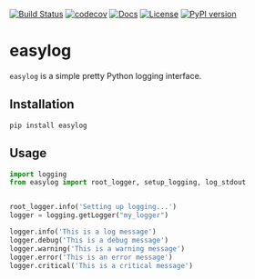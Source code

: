 [![Build Status](https://travis-ci.com/ellisbrown/easylog.svg?branch=master)](https://travis-ci.com/ellisbrown/easylog)
[![codecov](https://codecov.io/gh/ellisbrown/easylog/branch/master/graph/badge.svg)](https://codecov.io/gh/ellisbrown/easylog)
[![Docs](https://readthedocs.org/projects/easylog/badge)](http://easylog.readthedocs.org/en/latest/)
[![License](https://img.shields.io/badge/license-MIT-blue.svg)](https://github.com/ellisbrown/easylog/blob/master/LICENSE)
[![PyPI version](https://badge.fury.io/py/easylog.svg)](https://badge.fury.io/py/easylog)

# easylog

`easylog` is a simple pretty Python logging interface.

## Installation
```shell
pip install easylog
```

## Usage
```python
import logging
from easylog import root_logger, setup_logging, log_stdout


root_logger.info('Setting up logging...')
logger = logging.getLogger("my_logger")

logger.info('This is a log message')
logger.debug('This is a debug message')
logger.warning('This is a warning message')
logger.error('This is an error message')
logger.critical('This is a critical message')
```